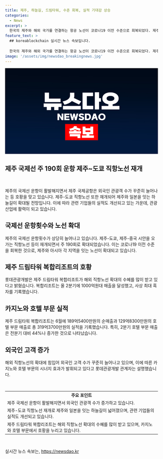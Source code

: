 ```yaml
---
title: 제주, 하늘길, 드림타워, 수준 회복, 실적 기대감 상승
categories:
  - News
excerpt: >
  한국의 제주와 해외 국가를 연결하는 항공 노선이 코로나19 이전 수준으로 회복되었다. 제주항공은 중국 시안을 오가는 직항노선을 재개했고, 대한항공도 제주~도쿄 직항노선을 3년 4개월 만에 재개해 제주와 일본을 잇는 하늘길을 확대할 예정이다. 또한, 제주 드림타워 복합리조트는 해외 직항 노선의 확대로 호텔 부문에서 사상 최대 흑자를 기록하며 외국인 고객 증가에 대비하여 고공 실적 랠리를 기대하고 있다. 
feature_text: >
  ## koreablockchain 실시간 뉴스 속보입니다.

  한국의 제주와 해외 국가를 연결하는 항공 노선이 코로나19 이전 수준으로 회복되었다. 제주항공은 중국 시안을 오가는 직항노선을 재개했고, 대한항공도 제주~도쿄 직항노선을 3년 4개월 만에 재개해 제주와 일본을 잇는 하늘길을 확대할 예정이다. 또한, 제주 드림타워 복합리조트는 해외 직항 노선의 확대로 호텔 부문에서 사상 최대 흑자를 기록하며 외국인 고객 증가에 대비하여 고공 실적 랠리를 기대하고 있다. 
image: '/assets/img/newsdao_breakingnews.jpg'
---
```


<p><img src="/assets/img/newsdao_breakingnews.jpg" alt="koreablockchain 속보" /></p>

<h2 data-ke-size="size26">제주 국제선 주 190회 운항 제주~도쿄 직항노선 재개</h2>

<p data-ke-size="size16">&nbsp;</p>

<p>제주의 국제선 운항이 활발해지면서 제주 국제공항은 외국인 관광객 수가 꾸준히 늘어나는 등 호황을 맞고 있습니다. 제주-도쿄 직항노선 또한 재개되어 제주와 일본을 잇는 하늘길이 확대될 전망입니다. 이에 따라 관련 기업들의 실적도 개선되고 있는 가운데, 관광 산업에 활력이 되고 있습니다.</p>

<h2 data-ke-size="size24">국제선 운항횟수와 노선 확대</h2>

<p>제주의 국제선 운항횟수가 상당히 늘어나고 있습니다. 제주-도쿄, 제주-중국 시안을 오가는 직항노선 등이 재개되면서 주 190회로 확대되었습니다. 이는 코로나19 이전 수준을 회복한 것으로, 제주와 아시아 각 지역을 잇는 노선이 확대되고 있습니다.</p>

<h2 data-ke-size="size24">제주 드림타워 복합리조트의 호황</h2>

<p>롯데관광개발은 제주 드림타워 복합리조트가 해외 직항노선 확대의 수혜를 많이 받고 있다고 밝혔습니다. 복합리조트는 올 2분기에 1000억원대 매출을 달성했고, 사상 최대 흑자를 기록했습니다.</p>

<h2 data-ke-size="size24">카지노와 호텔 부문 실적</h2>

<p>제주 드림타워 복합리조트는 6월에 189억5400만원의 순매출과 129억8300만원의 호텔 부문 매출로 총 319억3700만원의 실적을 기록했습니다. 특히, 2분기 호텔 부문 매출은 전분기 대비 44%나 증가한 것으로 나타났습니다.</p>

<h2 data-ke-size="size24">외국인 고객 증가</h2>

<p>해외 직항노선의 확대에 힘입어 외국인 고객 수가 꾸준히 늘어나고 있으며, 이에 따른 카지노와 호텔 부문의 시너지 효과가 발휘되고 있다고 롯데관광개발 관계자는 설명했습니다.</p>

<p data-ke-size="size16">&nbsp;</p>

<table>
    <tbody>
        <tr>
            <td style="text-align: center; height: 17px;"><b>주요 포인트</b></td>
        </tr>
        <tr>
            <td style="text-align: left;">제주 국제선 운항이 활발해지면서 외국인 관광객 수가 증가하고 있습니다.</td>
        </tr>
        <tr>
            <td style="text-align: left;">제주-도쿄 직항노선 재개로 제주와 일본을 잇는 하늘길이 넓어졌으며, 관련 기업들의 실적도 개선되고 있습니다.</td>
        </tr>
        <tr>
            <td style="text-align: left;">제주 드림타워 복합리조트는 해외 직항노선 확대의 수혜를 많이 받고 있으며, 카지노와 호텔 부문에서 호황을 누리고 있습니다.</td>
        </tr>
    </tbody>
</table>

<p data-ke-size="size16">&nbsp;</p>
실시간 뉴스 속보는, <a href="https://newsdao.kr" rel="dofollow">https://newsdao.kr</a>


